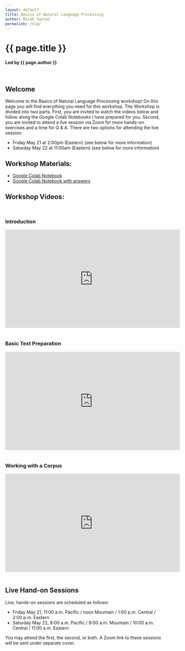 ```yaml
---
layout: default
title: Basics of Natural Language Processing
author: Micah Saxton
permalink: /nlp/
---
```

# {{ page.title }}
#### Led by {{ page.author }}
&nbsp;    

## Welcome

Welcome to the Basics of Natural Language Processing workshop! On this page you will find everything you need for this workshop. The Workshop is divided into two parts. First, you are invited to watch the videos below and follow along the Google Colab Notebooks I have prepared for you. Second, you are invited to attend a live session via Zoom for more hands-on exercises and a time for Q & A. There are two options for attending the live session:
* Friday May 21 at 2:00pm (Eastern) (see below for more information)
* Saturday May 22 at 11:00am (Eastern) (see below for more information)
&nbsp;    

## Workshop Materials:

* [Google Colab Notebook](https://colab.research.google.com/drive/1zlyEGPXngw0rSiEm5-YoIhnCL55dmbA7?usp=sharing)
* [Google Colab Notebook with answers](https://colab.research.google.com/drive/1tU12kdbr5qzVdr_oi8ZsfOdhniyLN438?usp=sharing) 
&nbsp;

## Workshop Videos:
&nbsp;

### Introduction
<iframe width="560" height="315" src="https://www.youtube.com/embed/EoOj09fhI6k" title="YouTube video player" frameborder="0" allow="accelerometer; autoplay; clipboard-write; encrypted-media; gyroscope; picture-in-picture" allowfullscreen></iframe>
&nbsp;

### Basic Text Preparation
<iframe width="560" height="315" src="https://www.youtube.com/embed/dYjk995MsaI" title="YouTube video player" frameborder="0" allow="accelerometer; autoplay; clipboard-write; encrypted-media; gyroscope; picture-in-picture" allowfullscreen></iframe>
&nbsp;

### Working with a Corpus
<iframe width="560" height="315" src="https://www.youtube.com/embed/Ftes-SNwA6s" title="YouTube video player" frameborder="0" allow="accelerometer; autoplay; clipboard-write; encrypted-media; gyroscope; picture-in-picture" allowfullscreen></iframe>
&nbsp;

## Live Hand-on Sessions

Live, hands-on sessions are scheduled as follows:

* Friday May 21, 11:00 a.m. Pacific / noon Mountain / 1:00 p.m. Central / 2:00 p.m. Eastern 
* Saturday May 22, 8:00 a.m. Pacific / 9:00 a.m. Mountain / 10:00 a.m. Central / 11:00 a.m. Eastern

You may attend the first, the second, or both. A Zoom link to these sessions will be sent under separate cover.
